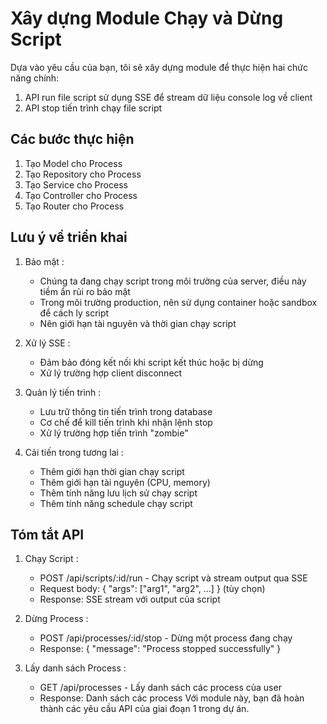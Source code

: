 # Xây dựng Module Chạy và Dừng Script
Dựa vào yêu cầu của bạn, tôi sẽ xây dựng module để thực hiện hai chức năng chính:

1. API run file script sử dụng SSE để stream dữ liệu console log về client
2. API stop tiến trình chạy file script


## Các bước thực hiện 
1. Tạo Model cho Process
2. Tạo Repository cho Process
3. Tạo Service cho Process
4. Tạo Controller cho Process
5. Tạo Router cho Process

## Lưu ý về triển khai
1. Bảo mật :
   
   - Chúng ta đang chạy script trong môi trường của server, điều này tiềm ẩn rủi ro bảo mật
   - Trong môi trường production, nên sử dụng container hoặc sandbox để cách ly script
   - Nên giới hạn tài nguyên và thời gian chạy script
2. Xử lý SSE :
   
   - Đảm bảo đóng kết nối khi script kết thúc hoặc bị dừng
   - Xử lý trường hợp client disconnect
3. Quản lý tiến trình :
   
   - Lưu trữ thông tin tiến trình trong database
   - Cơ chế để kill tiến trình khi nhận lệnh stop
   - Xử lý trường hợp tiến trình "zombie"
4. Cải tiến trong tương lai :
   
   - Thêm giới hạn thời gian chạy script
   - Thêm giới hạn tài nguyên (CPU, memory)
   - Thêm tính năng lưu lịch sử chạy script
   - Thêm tính năng schedule chạy script
## Tóm tắt API
1. Chạy Script :
   
   - POST /api/scripts/:id/run - Chạy script và stream output qua SSE
   - Request body: { "args": ["arg1", "arg2", ...] } (tùy chọn)
   - Response: SSE stream với output của script
2. Dừng Process :
   
   - POST /api/processes/:id/stop - Dừng một process đang chạy
   - Response: { "message": "Process stopped successfully" }
3. Lấy danh sách Process :
   
   - GET /api/processes - Lấy danh sách các process của user
   - Response: Danh sách các process
Với module này, bạn đã hoàn thành các yêu cầu API của giai đoạn 1 trong dự án.